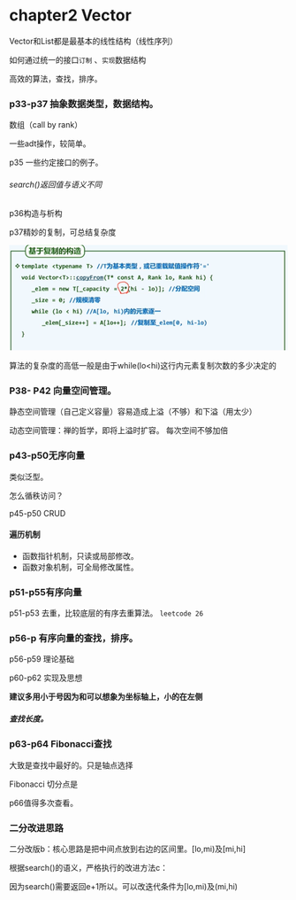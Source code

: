 # chapter2  Vector

Vector和List都是最基本的线性结构（线性序列）

如何通过统一的接口`订制` 、`实现`数据结构

高效的算法，查找，排序。

### p33-p37 抽象数据类型，数据结构。

数组（call by rank）

一些adt操作，较简单。

p35 一些约定接口的例子。

###### search()返回值与语义不同

p36构造与析构

p37精妙的复制，可总结复杂度

![image-20191223143340771](https://github.com/zhanghqq11/freestyle/raw/master/image/02_1.png)

算法的复杂度的高低一般是由于while(lo<hi)这行内元素复制次数的多少决定的

### P38- P42  向量空间管理。

静态空间管理（自己定义容量）容易造成上溢（不够）和下溢（用太少）

动态空间管理：禅的哲学，即将上溢时扩容。 每次空间不够加倍

### p43-p50无序向量

类似泛型。

怎么循秩访问？

p45-p50 CRUD

#### 遍历机制

- 函数指针机制，只读或局部修改。
- 函数对象机制，可全局修改属性。

### p51-p55有序向量

p51-p53 去重，比较底层的有序去重算法。 ``leetcode 26``

### p56-p 有序向量的查找，排序。

p56-p59 理论基础

p60-p62 实现及思想

**建议多用小于号因为和可以想象为坐标轴上，小的在左侧**

##### 查找长度。

### p63-p64 Fibonacci查找

大致是查找中最好的。只是轴点选择

Fibonacci 切分点是

p66值得多次查看。

### 二分改进思路

二分改版b：核心思路是把中间点放到右边的区间里。[lo,mi)及[mi,hi]

根据search()的语义，严格执行的改进方法c：

因为search()需要返回e+1所以。可以改迭代条件为[lo,mi)及(mi,hi)

